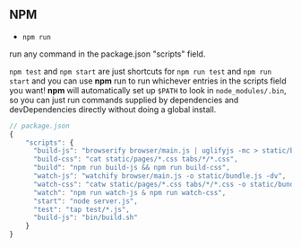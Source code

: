 ## NPM

- `npm run`

run any command in the package.json "scripts" field.

`npm test` and `npm start` are just shortcuts for `npm run test` and `npm run start` and you can use **npm** run to run whichever entries in the scripts field you want! **npm** will automatically set up `$PATH` to look in `node_modules/.bin`, so you can just run commands supplied by dependencies and devDependencies directly without doing a global install.

```js
// package.json
{
    "scripts": {
      "build-js": "browserify browser/main.js | uglifyjs -mc > static/bundle.js",
      "build-css": "cat static/pages/*.css tabs/*/*.css",
      "build": "npm run build-js && npm run build-css",
      "watch-js": "watchify browser/main.js -o static/bundle.js -dv",
      "watch-css": "catw static/pages/*.css tabs/*/*.css -o static/bundle.css -v",
      "watch": "npm run watch-js & npm run watch-css",
      "start": "node server.js",
      "test": "tap test/*.js",
      "build-js": "bin/build.sh"
    }
}
```
